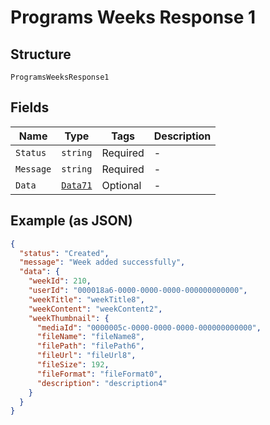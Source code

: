 
# Programs Weeks Response 1

## Structure

`ProgramsWeeksResponse1`

## Fields

| Name | Type | Tags | Description |
|  --- | --- | --- | --- |
| `Status` | `string` | Required | - |
| `Message` | `string` | Required | - |
| `Data` | [`Data71`](../../doc/models/data-71.md) | Optional | - |

## Example (as JSON)

```json
{
  "status": "Created",
  "message": "Week added successfully",
  "data": {
    "weekId": 210,
    "userId": "000018a6-0000-0000-0000-000000000000",
    "weekTitle": "weekTitle8",
    "weekContent": "weekContent2",
    "weekThumbnail": {
      "mediaId": "0000005c-0000-0000-0000-000000000000",
      "fileName": "fileName8",
      "filePath": "filePath6",
      "fileUrl": "fileUrl8",
      "fileSize": 192,
      "fileFormat": "fileFormat0",
      "description": "description4"
    }
  }
}
```

